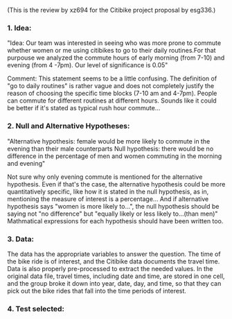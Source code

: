 (This is the review by xz694 for the Citibike project proposal by esg336.)

### 1. Idea:

"Idea: Our team was interested in seeing who was more prone to commute whether women or me using citibikes to go to their daily routines.For that purpouse we analyzed the commute hours of early morning (from 7-10) and evening (from 4 -7pm). Our level of significance is 0.05"

Comment: This statement seems to be a little confusing. The definition of "go to daily routines" is rather vague and does not completely justify the reason of choosing the specific time blocks (7-10 am and 4-7pm). People can commute for different routines at different hours. Sounds like it could be better if it's stated as typical rush hour commute...

### 2. Null and Alternative Hypotheses:
"Alternative hypothesis: female would be more likely to commute in the evening than their male counterparts
Null hypothesis: there would be no difference in the percentage of men and women commuting in the morning and evening"

Not sure why only evening commute is mentioned for the alternative hypothesis. Even if that's the case, the alternative hypothesis could be more quantitatively specific, like how it is stated in the null hypothesis, as in, mentioning the measure of interest is a percentage...
And if alternative hypothesis says "women is more likely to...", the null hypothesis should be saying not "no difference" but "equally likely or less likely to...(than men)"
Mathmatical expressions for each hypothesis should have been written too.

### 3. Data:
The data has the appropriate variables to answer the question. The time of the bike ride is of interest, and the Citibike data documents the travel time. Data is also properly pre-processed to extract the needed values. In the original data file, travel times, including date and time, are stored in one cell, and the group broke it down into year, date, day, and time, so that they can pick out the bike rides that fall into the time periods of interest.

### 4. Test selected:

